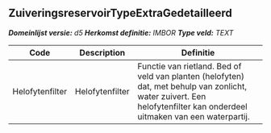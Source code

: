 ﻿## ZuiveringsreservoirTypeExtraGedetailleerd

*__Domeinlijst versie:__ d5*
*__Herkomst definitie:__ IMBOR*
*__Type veld:__ TEXT*

|__Code__ |__Description__ |__Definitie__	|
|	---	|	---	|   ---	| 
| Helofytenfilter | Helofytenfilter | Functie van rietland. Bed of veld van planten (helofyten) dat, met behulp van zonlicht, water zuivert. Een helofytenfilter kan onderdeel uitmaken van een waterpartij. |
